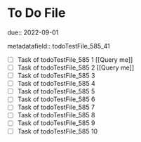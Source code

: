 # To Do File

due:: 2022-09-01

metadatafield:: todoTestFile_585_41

- [ ] Task of todoTestFile_585 1 [[Query me]]
- [ ] Task of todoTestFile_585 2 [[Query me]]
- [ ] Task of todoTestFile_585 3
- [ ] Task of todoTestFile_585 4
- [ ] Task of todoTestFile_585 5
- [ ] Task of todoTestFile_585 6
- [ ] Task of todoTestFile_585 7
- [ ] Task of todoTestFile_585 8
- [ ] Task of todoTestFile_585 9
- [ ] Task of todoTestFile_585 10